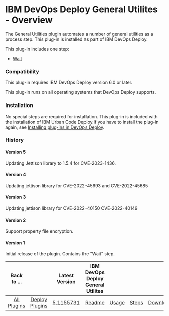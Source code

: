 
# IBM DevOps Deploy General Utilites - Overview


The General Utilities plugin automates a number of general utilities as a process step. This plug-in is installed as part of IBM DevOps Deploy.

This plug-in includes one step:

* [Wait](#wait)

### Compatibility

This plug-in requires IBM DevOps Deploy version 6.0 or later.

This plug-in runs on all operating systems that DevOps Deploy supports.

### Installation

No special steps are required for installation. This plug-in is included with the installation of IBM Urban Code Deploy.If you have to install the plug-in again, see [Installing plug-ins in DevOps Deploy](https://community.ibm.com/community/user/wasdevops/blogs/laurel-dickson-bull1/2022/06/13/install-plugins "Installing plug-ins in DevOps Deploy").


### History

#### Version 5

Updating Jettison library to 1.5.4 for CVE-2023-1436.

#### Version 4

Updating jettison library for CVE-2022-45693 and CVE-2022-45685

#### Version 3

Updating jettison library for CVE-2022-40150 CVE-2022-40149

#### Version 2

Support property file encryption.

#### Version 1

Initial release of the plugin. Contains the "Wait" step.

|Back to ...||Latest Version|IBM DevOps Deploy General Utilites ||||
| :---: | :---: | :---: | :---: | :---: | :---: | :---: |
|[All Plugins](../../index.md)|[Deploy Plugins](../README.md)|[5.1155731](https://raw.githubusercontent.com/UrbanCode/IBM-UCD-PLUGINS/main/files/general-utilities/ucd-general-utilities-5.1155731.zip)|[Readme](README.md)|[Usage](usage.md)|[Steps](steps.md)|[Downloads](downloads.md)|
